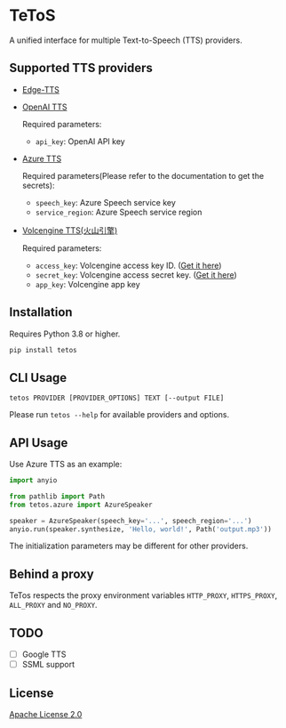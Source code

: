 # TeToS

A unified interface for multiple Text-to-Speech (TTS) providers.


## Supported TTS providers

- [Edge-TTS](https://github.com/rany2/edge-tts)
- [OpenAI TTS](https://platform.openai.com/docs/guides/text-to-speech)

  Required parameters:

  - `api_key`: OpenAI API key

- [Azure TTS](https://docs.microsoft.com/en-us/azure/cognitive-services/speech-service/text-to-speech)

  Required parameters(Please refer to the documentation to get the secrets):

  - `speech_key`: Azure Speech service key
  - `service_region`: Azure Speech service region

- [Volcengine TTS(火山引擎)](https://console.volcengine.com/sami)

  Required parameters:

  - `access_key`: Volcengine access key ID. ([Get it here](https://console.volcengine.com/iam/keymanage/))
  - `secret_key`: Volcengine access secret key. ([Get it here](https://console.volcengine.com/iam/keymanage/))
  - `app_key`: Volcengine app key


## Installation

Requires Python 3.8 or higher.

```bash
pip install tetos
```

## CLI Usage

```
tetos PROVIDER [PROVIDER_OPTIONS] TEXT [--output FILE]
```

Please run `tetos --help` for available providers and options.

## API Usage

Use Azure TTS as an example:

```python
import anyio

from pathlib import Path
from tetos.azure import AzureSpeaker

speaker = AzureSpeaker(speech_key='...', speech_region='...')
anyio.run(speaker.synthesize, 'Hello, world!', Path('output.mp3'))
```

The initialization parameters may be different for other providers.

## Behind a proxy

TeTos respects the proxy environment variables `HTTP_PROXY`, `HTTPS_PROXY`, `ALL_PROXY` and `NO_PROXY`.

## TODO

- [ ] Google TTS
- [ ] SSML support

## License

[Apache License 2.0](https://www.apache.org/licenses/LICENSE-2.0)
